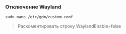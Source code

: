 ### Отключение Wayland

```
sudo nano /etc/gdm/custom.conf
```
> Раскоментировать строку
WaylandEnable=false
